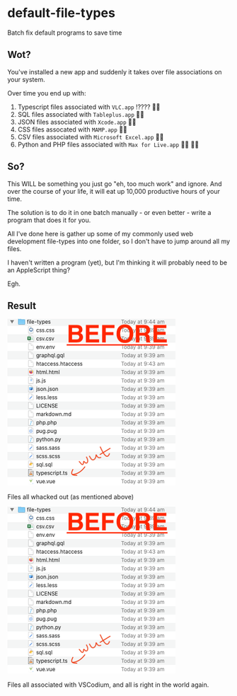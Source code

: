 # default-file-types

Batch fix default programs to save time

## Wot?

You've installed a new app and suddenly it takes over file associations on your system.

Over time you end up with:

1. Typescript files associated with `VLC.app` !???? 🤦‍♀️
2. SQL files associated with `Tableplus.app` 🤦‍♂️
3. JSON files associated with `Xcode.app` 🤦‍♂️
4. CSS files assocated with `MAMP.app` 🤦‍♀️
5. CSV files associated with `Microsoft Excel.app` 🤦‍♂️
6. Python and PHP files associated with `Max for Live.app` 🤦‍♀️ 🤦‍♂️

## So?

This WILL be something you just go "eh, too much work" and ignore. And over the course of your life, it will eat up 10,000 productive hours of your time.

The solution is to do it in one batch manually - or even better - write a program that does it for you.

All I've done here is gather up some of my commonly used web development file-types into one folder, so I don't have to jump around all my files.

I haven't written a program (yet), but I'm thinking it will probably need to be an AppleScript thing?

Egh.

## Result

![before image](img/before.png)

Files all whacked out (as mentioned above)

![before image](img/before.png)

Files all associated with VSCodium, and all is right in the world again.
